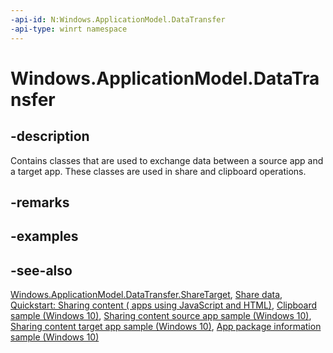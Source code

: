 ```yaml
---
-api-id: N:Windows.ApplicationModel.DataTransfer
-api-type: winrt namespace
---
```


# Windows.ApplicationModel.DataTransfer

## -description

Contains classes that are used to exchange data between a source app and a target app. These classes are used in share and clipboard operations.

## -remarks

## -examples

## -see-also

[Windows.ApplicationModel.DataTransfer.ShareTarget](https://msdn.microsoft.com/library/e8b36c71-6914-4a44-a42c-86d6b2682768), [Share data](https://docs.microsoft.com/windows/uwp/app-to-app/share-data), [Quickstart: Sharing content ( apps using JavaScript and HTML)](https://docs.microsoft.com/previous-versions/windows/apps/hh465261(v=win.10)), [Clipboard sample (Windows 10)](https://go.microsoft.com/fwlink/p/?LinkId=620520), [Sharing content source app sample (Windows 10)](https://go.microsoft.com/fwlink/p/?LinkId=620596), [Sharing content target app sample (Windows 10)](https://go.microsoft.com/fwlink/p/?LinkId=620597), [App package information sample (Windows 10)](https://go.microsoft.com/fwlink/p/?LinkId=620581)
